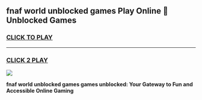 
## fnaf world unblocked games Play Online 👋 Unblocked Games
<h3>
<a href="https://premium.freeplayer.one?title=fnaf_world_unblocked_games&ref=19F">CLICK TO PLAY</a></h3>
<hr>

<h3>
<a href="https://premium.freeplayer.one?title=fnaf_world_unblocked_games&ref=19F">CLICK 2 PLAY</a>
  
</h3>

<a href="https://premium.freeplayer.one?title=fnaf_world_unblocked_games&ref=19F"><img src="https://clearcache.store/games.png"></a>


**fnaf world unblocked games games unblocked: Your Gateway to Fun and Accessible Online Gaming**
